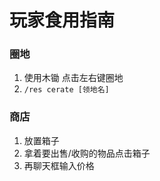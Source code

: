 # 玩家食用指南
### 圈地
1. 使用木锄 点击左右键圈地
2. `/res cerate [领地名]`

### 商店
1. 放置箱子
2. 拿着要出售/收购的物品点击箱子
3. 再聊天框输入价格